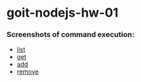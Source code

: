 # goit-nodejs-hw-01

### Screenshots of command execution:

- [list](https://monosnap.com/file/8j0wTYHGvcnsiSJb9tdBbTUR05SiK7)
- [get](https://monosnap.com/file/NbGS7ltREAa5OAUjpAHlLzWqhgEOMu)
- [add](https://monosnap.com/file/dhyxSuImvPgoM2mJpEh7xz4zbN4e3m)
- [remove](https://monosnap.com/file/xSdOcZxZG3dCkjS4vXyIM7WJE1qBrF)
